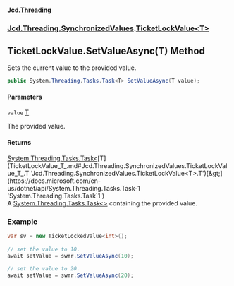 #### [Jcd.Threading](index.md 'index')
### [Jcd.Threading.SynchronizedValues](Jcd.Threading.SynchronizedValues.md 'Jcd.Threading.SynchronizedValues').[TicketLockValue&lt;T&gt;](TicketLockValue_T_.md 'Jcd.Threading.SynchronizedValues.TicketLockValue<T>')

## TicketLockValue<T>.SetValueAsync(T) Method

Sets the current value to the provided value.

```csharp
public System.Threading.Tasks.Task<T> SetValueAsync(T value);
```
#### Parameters

<a name='Jcd.Threading.SynchronizedValues.TicketLockValue_T_.SetValueAsync(T).value'></a>

`value` [T](TicketLockValue_T_.md#Jcd.Threading.SynchronizedValues.TicketLockValue_T_.T 'Jcd.Threading.SynchronizedValues.TicketLockValue<T>.T')

The provided value.

#### Returns
[System.Threading.Tasks.Task&lt;](https://docs.microsoft.com/en-us/dotnet/api/System.Threading.Tasks.Task-1 'System.Threading.Tasks.Task`1')[T](TicketLockValue_T_.md#Jcd.Threading.SynchronizedValues.TicketLockValue_T_.T 'Jcd.Threading.SynchronizedValues.TicketLockValue<T>.T')[&gt;](https://docs.microsoft.com/en-us/dotnet/api/System.Threading.Tasks.Task-1 'System.Threading.Tasks.Task`1')  
A [System.Threading.Tasks.Task&lt;&gt;](https://docs.microsoft.com/en-us/dotnet/api/System.Threading.Tasks.Task-1 'System.Threading.Tasks.Task`1') containing the provided value.

### Example
  
```csharp  
var sv = new TicketLockedValue<int>();  
  
// set the value to 10.  
await setValue = swmr.SetValueAsync(10);  
  
// set the value to 20.  
await setValue = swmr.SetValueAsync(20);  
```